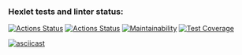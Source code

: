### Hexlet tests and linter status:
[![Actions Status](https://github.com/yesdim/frontend-project-46/actions/workflows/hexlet-check.yml/badge.svg)](https://github.com/yesdim/frontend-project-46/actions)
[![Actions Status](https://github.com/yesdim/frontend-project-46/actions/workflows/main.yml/badge.svg)](https://github.com/yesdim/frontend-project-46/actions)
[![Maintainability](https://api.codeclimate.com/v1/badges/55c6f343835d7373a38e/maintainability)](https://codeclimate.com/github/yesdim/frontend-project-46/maintainability)
[![Test Coverage](https://api.codeclimate.com/v1/badges/55c6f343835d7373a38e/test_coverage)](https://codeclimate.com/github/yesdim/frontend-project-46/test_coverage)

[![asciicast](https://asciinema.org/a/dE43xUqrnHMA3JwQxyOh8FVwJ.svg)](https://asciinema.org/a/dE43xUqrnHMA3JwQxyOh8FVwJ)
